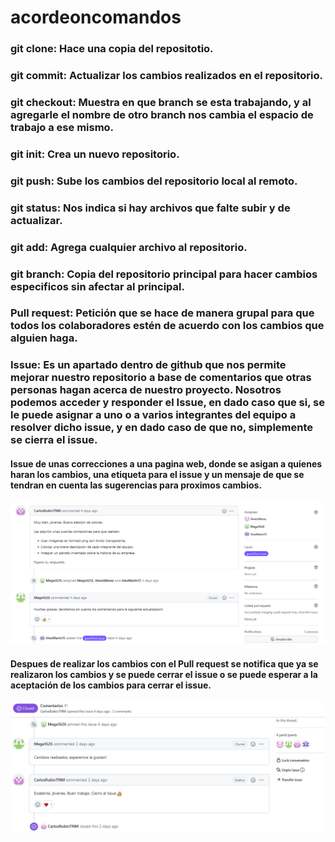# acordeoncomandos

### git clone: Hace una copia del repositotio.

### git commit: Actualizar los cambios realizados en el repositorio.

### git checkout: Muestra en que branch se esta trabajando, y al agregarle el nombre de otro branch nos cambia el espacio de trabajo a ese mismo. 

### git init: Crea un nuevo repositorio.

### git push: Sube los cambios del repositorio local al remoto.

### git status: Nos indica si hay archivos que falte subir y de actualizar.

### git add: Agrega cualquier archivo al repositorio.

### git branch: Copia del repositorio principal para hacer cambios especificos sin afectar al principal.

### Pull request: Petición que se hace de manera grupal para que todos los colaboradores estén de acuerdo con los cambios que alguien haga.

### Issue: Es un apartado dentro de github que nos permite mejorar nuestro repositorio a base de comentarios que otras personas hagan acerca de nuestro proyecto. Nosotros podemos acceder y responder el Issue, en dado caso que si, se le puede asignar a uno o a varios integrantes del equipo a resolver dicho issue, y en dado caso de que no, simplemente se cierra el issue.

#### Issue de unas correcciones a una pagina web, donde se asigan a quienes haran los cambios, una etiqueta para el issue y un mensaje de que se tendran en cuenta las sugerencias para proximos cambios.
![Issue de la pratica](https://github.com/Mega1626/acordeoncomandos/blob/c5b311215f2026d66fd9b535cca9d8b8248aaef5/issue.png)

#### Despues de realizar los cambios con el Pull request se notifica que ya se realizaron los cambios y se puede cerrar el issue o se puede esperar a la aceptación de los cambios para cerrar el issue.
![Issue de la pratica2](https://github.com/Mega1626/acordeoncomandos/blob/ac9be1e92fa42c6066ac43e0b743a8e99791c9b4/issue2.png)
